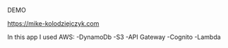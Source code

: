 DEMO

https://mike-kolodziejczyk.com


In this app I used AWS:
-DynamoDb
-S3
-API Gateway
-Cognito
-Lambda

